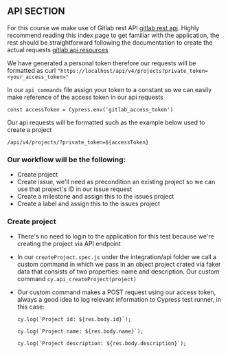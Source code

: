 ## API SECTION
For this course we make use of Gitlab rest API [gitlab rest api](https://docs.gitlab.com/ee/api/index.html#rest-api). Highly recommend reading this index page to get familiar with the application, the rest should be straightforward following the documentation to create the actual requests [gitlab api resources](https://docs.gitlab.com/ee/api/api_resources.html)

We have generated a personal token therefore our requests will be formatted 
as curl `"https://localhost/api/v4/projects?private_token=<your_access_token>"`

In our `api_commands` file assign your token to a constant so we can easily make reference of the access token in our api requests

`const accessToken = Cypress.env('gitlab_access_token')`

Our api requests will be formatted such as the example below used to create a project

`/api/v4/projects/?private_token=${accessToken}`


### Our workflow will be the following:
- Create project
- Create issue, we'll need as precondition an existing project so we can use that project's ID in our issue request
- Create a milestone and assign this to the issues project
- Create a label and assign this to the issues project

### Create project
- There's no need to login to the application for this test because we're creating the project via API endpoint
- In our `createProject.spec.js` under the integration/api folder we call a custom command in which we pass in an object project crated via faker data that consists of two properties: name and description.  Our custom command `cy.api_createProject(project)` 
- Our custom command makes a POST request using our access token, always a good idea to log relevant information to Cypress test runner, in this case:
    
    ```cy.log(`Project id: ${res.body.id}`);```

    ``cy.log(`Project name: ${res.body.name}`);``
    
    ``cy.log(`Project description: ${res.body.description}`);``


